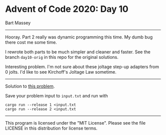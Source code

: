 # Advent of Code 2020: Day 10
Bart Massey

---

Hooray. Part 2 really was dynamic programming this time.  My
dumb bug there cost me some time.

I rewrote both parts to be much simpler and cleaner and
faster. See the branch `day10-orig` in this repo for the
original solutions.

Interesting problem. I'm not sure about these joltage
step-up adapters from 0 jolts. I'd like to see Kirchoff's
Joltage Law sometime.

---

Solution to [this problem](https://adventofcode.com/2020/day/10).

Save your problem input to `input.txt` and run with

    cargo run --release 1 <input.txt
    cargo run --release 2 <input.txt

---

This program is licensed under the "MIT License".
Please see the file LICENSE in this distribution
for license terms.
